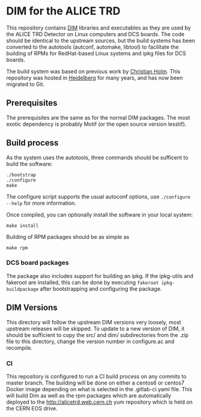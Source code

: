 
DIM for the ALICE TRD
=====================

This repository contains [DIM] libraries and executables as they are used by the
ALICE TRD Detector on Linux computers and DCS boards. The code should be
identical to the upstream sources, but the build systems has been converted to
the autotools (autconf, automake, libtool) to facilitate the building of RPMs
for RedHat-based Linux systems and ipkg files for DCS boards.

The build system was based on previous work by [Christian Holm][NBI]. This
repository was hosted in [Heidelberg][HD] for many years, and has now been
migrated to Git.

Prerequisites
-------------

The prerequisites are the same as for the normal DIM packages. The most exotic dependency is probably Motif (or the open source version lesstif).

Build process
-------------

As the system uses the autotools, three commands should be sufficent to build the software:
```
./bootstrap
./configure
make
```

The configure script supports the usual autoconf options, use `./configure
--help` for more information.

Once compiled, you can optionally install the software in your local system:
```
make install
```

Building of RPM packages should be as simple as
```
make rpm
```

### DCS board packages

The package also includes support for building an ipkg. If the ipkg-utils and
fakeroot are installed, this can be done by executing `fakeroot
ipkg-buildpackage` after bootstrapping and configuring the package.

DIM Versions
------------

This directory will follow the upstream DIM versions very loosely, most upstream
releases will be skipped. To update to a new version of DIM, it should be
sufficient to copy the src/ and dim/ subdirectories from the .zip file to this
directory, change the version number in configure.ac and recompile.



[DIM]: https://dim.web.cern.ch
[NBI]: http://fmd.nbi.dk/fmd/fee/dim/
[HD]: https://alice.physi.uni-heidelberg.de/svn/trd/libdim/

### CI 

This repository is configured to run a CI build process on any commits to master branch. The building will be done on either a centos6 or centos7 Docker image depending on what is selected in the .gitlab-ci.yaml file. This will build Dim as well as the rpm packages which are automatically deployed to the http://alicetrd.web.cern.ch yum repository which is held on the CERN EOS drive.
